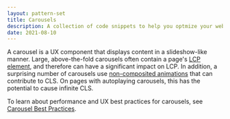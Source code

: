 ```yaml
---
layout: pattern-set
title: Carousels
description: A collection of code snippets to help you optmize your web projects.
date: 2021-08-10
---
```


A carousel is a UX component that displays content in a slideshow-like manner.
Large, above-the-fold carousels often contain a page's [LCP
element](https://web.dev/lcp/#what-elements-are-considered), and therefore can
have a significant impact on LCP. In addition, a surprising number of carousels
use [non-composited animations](https://web.dev/non-composited-animations/) that
can contribute to CLS. On pages with autoplaying carousels, this has the
potential to cause infinite CLS.

To learn about performance and UX best practices for carousels, see
[Carousel Best Practices](https://web.dev/carousel-best-practices/).
